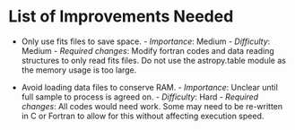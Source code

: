 # List of Improvements Needed

- Only use fits files to save space.
        - *Importance*: Medium
        - *Difficulty*: Medium
        - *Required changes*: Modify fortran codes and data reading structures to only read fits files. Do not use the astropy.table module as the memory usage is too large.

- Avoid loading data files to conserve RAM. 
        - *Importance*: Unclear until full sample to process is agreed on.
        - *Difficulty*: Hard
        - *Required changes*: All codes would need work. Some may need to be re-written in C or Fortran to allow for this without affecting execution speed.
        